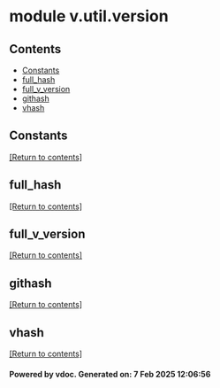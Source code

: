 # module v.util.version


## Contents
- [Constants](#Constants)
- [full_hash](#full_hash)
- [full_v_version](#full_v_version)
- [githash](#githash)
- [vhash](#vhash)

## Constants
[[Return to contents]](#Contents)

## full_hash
[[Return to contents]](#Contents)

## full_v_version
[[Return to contents]](#Contents)

## githash
[[Return to contents]](#Contents)

## vhash
[[Return to contents]](#Contents)

#### Powered by vdoc. Generated on: 7 Feb 2025 12:06:56
